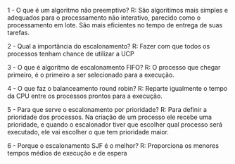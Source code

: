 1 - O que é um algoritmo não preemptivo?
	R: São algoritimos mais simples e adequados para o processamento não interativo, parecido como o processamento em lote. São mais eficientes no tempo de entrega de suas tarefas.

2 - Qual a importância do escalonamento?
	R: Fazer com que todos os processos tenham chance de utilizar a UCP
	
3 - O que é algoritmo de escalonamento FIFO?
	R: O processo que chegar primeiro, é o primeiro a ser selecionado para a execução.
	
4 - O que faz o balanceamento round robin?
	R: Reparte igualmente o tempo da CPU entre os processos prontos para a execução.
	
5 - Para que serve o escalonamento por prioridade?
	R: Para definir a prioridade dos processos. Na criação de um processo ele recebe uma prioridade, e quando o escalonador tiver que escolher qual processo será executado, ele vai escolher o que tem prioridade maior.
	
6 - Porque o escalonamento SJF é o melhor?
	R: Proporciona os menores tempos médios de execução e de espera